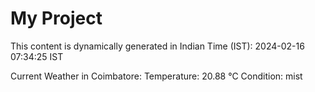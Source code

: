 # My Project

This content is dynamically generated in Indian Time (IST): 2024-02-16 07:34:25 IST


Current Weather in Coimbatore:
Temperature: 20.88 °C
Condition: mist
